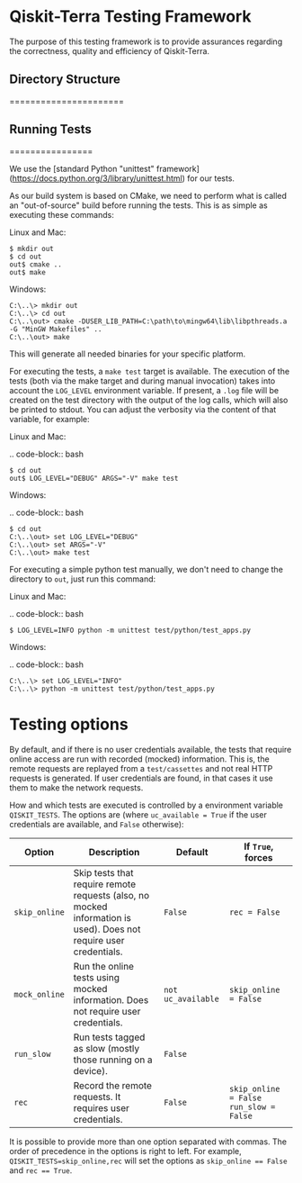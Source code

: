 # Qiskit-Terra Testing Framework

The purpose of this testing framework is to provide assurances regarding the correctness, quality and efficiency of Qiskit-Terra.


## Directory Structure
======================



## Running Tests
================

We use the  [standard Python "unittest" framework]
(<https://docs.python.org/3/library/unittest.html>) for our tests.

As our build system is based on CMake, we need to perform what is called an
"out-of-source" build before running the tests.
This is as simple as executing these commands:

Linux and Mac:

```shell
$ mkdir out
$ cd out
out$ cmake ..
out$ make
```

Windows:

```shell
C:\..\> mkdir out
C:\..\> cd out
C:\..\out> cmake -DUSER_LIB_PATH=C:\path\to\mingw64\lib\libpthreads.a -G "MinGW Makefiles" ..
C:\..\out> make
```


This will generate all needed binaries for your specific platform.

For executing the tests, a ``make test`` target is available.
The execution of the tests (both via the make target and during manual invocation)
takes into account the ``LOG_LEVEL`` environment variable. If present, a ``.log``
file will be created on the test directory with the output of the log calls, which
will also be printed to stdout. You can adjust the verbosity via the content
of that variable, for example:

Linux and Mac:

.. code-block:: bash

    $ cd out
    out$ LOG_LEVEL="DEBUG" ARGS="-V" make test

Windows:

.. code-block:: bash

    $ cd out
    C:\..\out> set LOG_LEVEL="DEBUG"
    C:\..\out> set ARGS="-V"
    C:\..\out> make test

For executing a simple python test manually, we don't need to change the directory
to ``out``, just run this command:


Linux and Mac:

.. code-block:: bash

    $ LOG_LEVEL=INFO python -m unittest test/python/test_apps.py

Windows:

.. code-block:: bash

    C:\..\> set LOG_LEVEL="INFO"
    C:\..\> python -m unittest test/python/test_apps.py

Testing options
===============

By default, and if there is no user credentials available, the tests that require online access are run with recorded (mocked) information. This is, the remote requests are replayed from a ``test/cassettes`` and not real HTTP requests is generated.
If user credentials are found, in that cases it use them to make the network requests.

How and which tests are executed is controlled by a environment variable ``QISKIT_TESTS``. The options are (where ``uc_available = True`` if the user credentials are available, and ``False`` otherwise): 

| Option | Description | Default | If `True`, forces
| --- | --- | --- | ----|
| `skip_online` | Skip tests that require remote requests (also, no mocked information is used). Does not require user credentials. | `False` | `rec = False`|
| `mock_online` | Run the online tests using mocked information. Does not require user credentials. | `not uc_available` | `skip_online = False`
| `run_slow` | Run tests tagged as slow (mostly those running on a device).  | `False` | |
`rec` | Record the remote requests. It requires user credentials. | `False` | `skip_online = False` `run_slow = False` |

It is possible to provide more than one option separated with commas.
The order of precedence in the options is right to left. For example, ``QISKIT_TESTS=skip_online,rec`` will set the options as ``skip_online == False`` and ``rec == True``.

